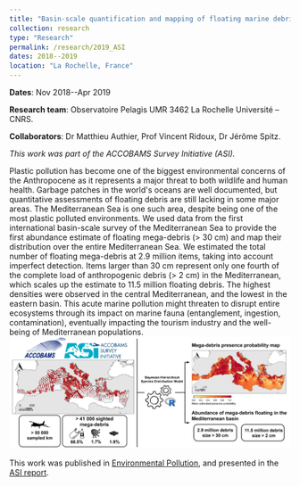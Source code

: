 ```yaml
---
title: "Basin-scale quantification and mapping of floating marine debris in the Mediterranean"
collection: research
type: "Research"
permalink: /research/2019_ASI
dates: 2018--2019
location: "La Rochelle, France"
---
```


**Dates**: Nov 2018--Apr 2019

**Research team**: Observatoire Pelagis UMR 3462 La Rochelle Université – CNRS. 

**Collaborators**:  Dr Matthieu Authier, Prof Vincent Ridoux, Dr Jérôme Spitz.

*This work was part of the ACCOBAMS Survey Initiative (ASI).*

Plastic pollution has become one of the biggest environmental concerns of the Anthropocene as it represents a major threat to both wildlife and human health. Garbage patches in the world's oceans are well documented, but quantitative assessments of floating debris are still lacking in some major areas. The Mediterranean Sea is one such area, despite being one of the most plastic polluted environments. We used data from the first international basin-scale survey of the Mediterranean Sea to provide the first abundance estimate of floating mega-debris (> 30 cm) and map their distribution over the entire Mediterranean Sea. We estimated the total number of floating mega-debris at 2.9 million items, taking into account imperfect detection. Items larger than 30 cm represent only one fourth of the complete load of anthropogenic debris (> 2 cm) in the Mediterranean, which scales up the estimate to 11.5 million floating debris. The highest densities were observed in the central Mediterranean, and the lowest in the eastern basin. This acute marine pollution might threaten to disrupt entire ecosystems through its impact on marine fauna (entanglement, ingestion, contamination), eventually impacting the tourism industry and the well-being of Mediterranean populations.
![Figure1](/images/GraphicalAbstract.png)

This work was published in [Environmental Pollution](https://www.sciencedirect.com/science/article/pii/S0269749120305704?via%3Dihub), and presented in the [ASI report](https://accobams.org/fr/asi-results-for-the-mediterranean-and-black-sea-are-out/). 

